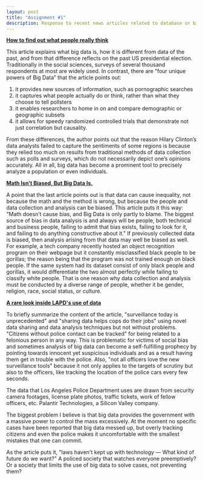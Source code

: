 ```yaml
---
layout: post
title: "Assignment #1"
description: Response to recent news articles related to database or big data
---
```


**[How to find out what people really think](https://www.economist.com/news/books-and-arts/21722612-data-mining-becoming-more-and-more-precise-how-find-out-what-people-really-think])**

This article explains what big data is, how it is different from data of the past, and from that difference reflects on the past US presidential election. Traditionally in the social sciences, surveys of several thousand respondents at most are widely used. In contrast, there are “four unique powers of Big Data” that the article points out:

1. it provides new sources of information, such as pornographic searches
1. it captures what people actually do or think, rather than what they choose to tell pollsters
1. it enables researchers to home in on and compare demographic or geographic subsets
1. it allows for speedy randomized controlled trials that demonstrate not just correlation but causality.

From these differences, the author points out that the reason Hilary Clinton’s data analysts failed to capture the sentiments of some regions is because they relied too much on results from traditional methods of data collection such as polls and surveys, which do not necessarily depict one’s opinions accurately. All in all, big data has become a prominent tool to precisely analyze a population or even individuals.

**[Math Isn't Biased, But Big Data Is.](https://www.forbes.com/sites/metabrown/2017/08/30/math-isnt-biased-but-big-data-is/#8ce119f4d564)**

A point that the last article points out is that data can cause inequality, not because the math and the method is wrong, but because the people and data collection and analysis can be biased. This article puts it this way: "Math doesn’t cause bias, and Big Data is only partly to blame. The biggest source of bias in data analysis is and always will be people, both technical and business people, failing to admit that bias exists, failing to look for it, and failing to do anything constructive about it." If previously collected data is biased, then analysis arising from that data may well be biased as well. For example, a tech company recently hosted an object recognition program on their webpage but it constantly misclassified black people to be gorillas; the reason being that the program was not trained enough on black people. If the same system had its dataset consist of only black people and gorillas, it would differentiate the two almost perfectly while failing to classify white people. That is one reason why data collection and analysis must be conducted by a diverse range of people, whether it be gender, religion, race, social status, or culture.

**[A rare look inside LAPD's use of data](http://money.cnn.com/2017/09/11/technology/future/lapd-big-data-palantir/index.html)**

To briefly summarize the content of the article, "surveillance today is unprecedented" and "sharing data helps cops do their jobs" using novel data sharing and data analysis techniques but not without problems. "Citizens without police contact can be tracked" for being related to a felonious person in any way. This is problematic for victims of social bias and sometimes analysis of big data can become a self-fulfilling prophecy by pointing towards innocent yet suspicious individuals and as a result having them get in trouble with the police. Also, "not all officers love the new surveillance tools" because it not only applies to the targets of scrutiny but also to the officers, like tracking the location of the police cars every few seconds.

The data that Los Angeles Police Department uses are drawn from security camera footages, license plate photos, traffic tickets, work of fellow officers, etc. Palantir Technologies, a Silicon Valley company.

The biggest problem I believe is that big data provides the government with a massive power to control the mass excessively. At the moment no specific cases have been reported that big data messed up, but overly tracking citizens and even the police makes it uncomfortable with the smallest mistakes that one can commit.

As the article puts it, "laws haven't kept up with technology — What kind of future do we want?" A policed society that watches everyone preemptively? Or a society that limits the use of big data to solve cases, not preventing them?

